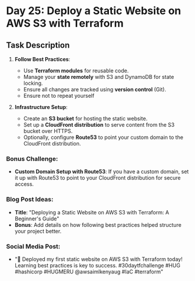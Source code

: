 # Day 25: Deploy a Static Website on AWS S3 with Terraform

## Task Description

1. **Follow Best Practices**: 
   - Use **Terraform modules** for reusable code.
   - Manage your **state remotely** with S3 and DynamoDB for state locking.
   - Ensure all changes are tracked using **version control** (Git).
   - Ensure not to repeat yourself 

2. **Infrastructure Setup**:
   - Create an **S3 bucket** for hosting the static website.
   - Set up a **CloudFront distribution** to serve content from the S3 bucket over HTTPS.
   - Optionally, configure **Route53** to point your custom domain to the CloudFront distribution.

### Bonus Challenge:
- **Custom Domain Setup with Route53**: If you have a custom domain, set it up with Route53 to point to your CloudFront distribution for secure access.

### Blog Post Ideas:
- **Title**: "Deploying a Static Website on AWS S3 with Terraform: A Beginner's Guide"
- **Bonus**: Add details on how following best practices helped structure your project better.

### Social Media Post:
- "🚀 Deployed my first static website on AWS S3 with Terraform today! Learning best practices is key to success. #30daytfchallenge #HUG #hashicorp #HUGMERU @awsaimlkenyaug #IaC #terraform"






